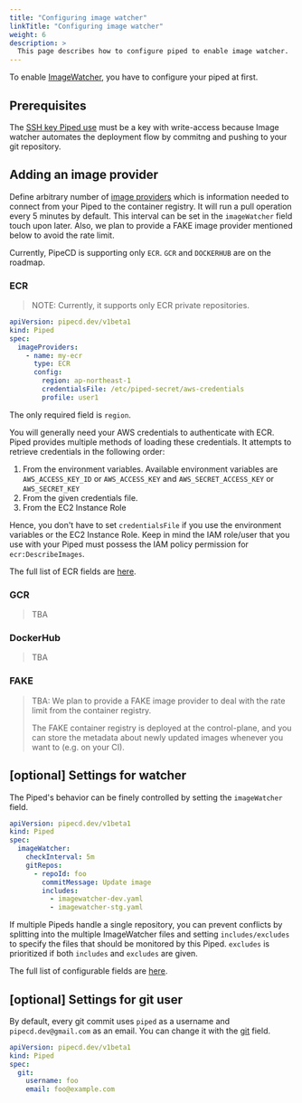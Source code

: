 ```yaml
---
title: "Configuring image watcher"
linkTitle: "Configuring image watcher"
weight: 6
description: >
  This page describes how to configure piped to enable image watcher.
---
```


To enable [ImageWatcher](/docs/user-guide/image-watcher/), you have to configure your piped at first.

## Prerequisites
The [SSH key Piped use](/docs/operator-manual/piped/configuration-reference/#git) must be a key with write-access because Image watcher automates the deployment flow by commitng and pushing to your git repository.

## Adding an image provider
Define arbitrary number of [image providers](/docs/concepts#image-provider) which is information needed to connect from your Piped to the container registry.
It will run a pull operation every 5 minutes by default. This interval can be set in the `imageWatcher` field touch upon later.
Also, we plan to provide a FAKE image provider mentioned below to avoid the rate limit.

Currently, PipeCD is supporting only `ECR`. `GCR` and `DOCKERHUB` are on the roadmap.

### ECR

>NOTE: Currently, it supports only ECR private repositories.

```yaml
apiVersion: pipecd.dev/v1beta1
kind: Piped
spec:
  imageProviders:
    - name: my-ecr
      type: ECR
      config:
        region: ap-northeast-1
        credentialsFile: /etc/piped-secret/aws-credentials
        profile: user1
```

The only required field is `region`.

You will generally need your AWS credentials to authenticate with ECR. Piped provides multiple methods of loading these credentials.
It attempts to retrieve credentials in the following order:
1. From the environment variables. Available environment variables are `AWS_ACCESS_KEY_ID` or `AWS_ACCESS_KEY` and `AWS_SECRET_ACCESS_KEY` or `AWS_SECRET_KEY`
1. From the given credentials file.
1. From the EC2 Instance Role

Hence, you don't have to set `credentialsFile` if you use the environment variables or the EC2 Instance Role. Keep in mind the IAM role/user that you use with your Piped must possess the IAM policy permission for `ecr:DescribeImages`.

The full list of ECR fields are [here](/docs/operator-manual/piped/configuration-reference/#imageproviderecrconfig).

### GCR

>TBA

### DockerHub

>TBA

### FAKE

>TBA: We plan to provide a FAKE image provider to deal with the rate limit from the container registry.
>
>The FAKE container registry is deployed at the control-plane, and you can store the metadata about newly updated images whenever you want to (e.g. on your CI).


## [optional] Settings for watcher
The Piped's behavior can be finely controlled by setting the `imageWatcher` field.

```yaml
apiVersion: pipecd.dev/v1beta1
kind: Piped
spec:
  imageWatcher:
    checkInterval: 5m
    gitRepos:
      - repoId: foo
        commitMessage: Update image
        includes:
          - imagewatcher-dev.yaml
          - imagewatcher-stg.yaml
```

If multiple Pipeds handle a single repository, you can prevent conflicts by splitting into the multiple ImageWatcher files and setting `includes/excludes` to specify the files that should be monitored by this Piped.
`excludes` is prioritized if both `includes` and `excludes` are given.

The full list of configurable fields are [here](/docs/operator-manual/piped/configuration-reference/#imagewatcher).

## [optional] Settings for git user
By default, every git commit uses `piped` as a username and `pipecd.dev@gmail.com` as an email. You can change it with the [git](/docs/operator-manual/piped/configuration-reference/#git) field.

```yaml
apiVersion: pipecd.dev/v1beta1
kind: Piped
spec:
  git:
    username: foo
    email: foo@example.com
```